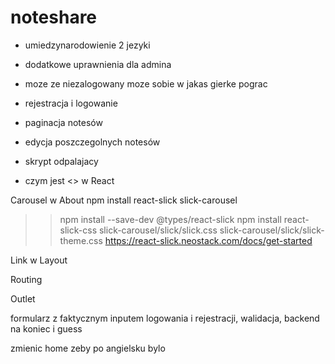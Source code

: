# noteshare

- umiedzynarodowienie 2 jezyki
- dodatkowe uprawnienia dla admina
- moze ze niezalogowany moze sobie w jakas gierke pograc
- rejestracja i logowanie

- paginacja notesów
- edycja poszczegolnych notesów 
- skrypt odpalajacy 

- czym jest <> w React

Carousel w About
npm install react-slick slick-carousel
>> npm install --save-dev @types/react-slick
>> npm install react-slick-css slick-carousel/slick/slick.css slick-carousel/slick/slick-theme.css
https://react-slick.neostack.com/docs/get-started

Link w Layout 

Routing

Outlet

formularz z faktycznym inputem logowania i rejestracji, walidacja, backend na koniec i guess

zmienic home zeby po angielsku bylo